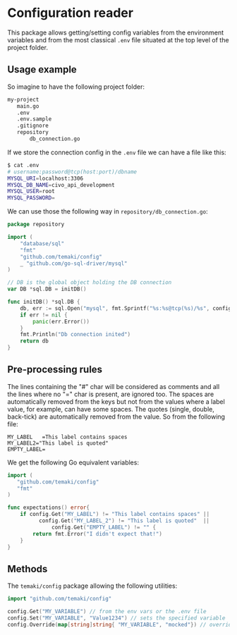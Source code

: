# Configuration reader

This package allows getting/setting config variables from the environment variables and from the most classical `.env` file situated at the top level of the project folder.

## Usage example

So imagine to have the following project folder:
```bash
my-project
   main.go
   .env
   .env.sample
   .gitignore
   repository
       db_connection.go
```
If we store the connection config in the `.env` file we can have a file like this:
```bash
$ cat .env
# username:password@tcp(host:port)/dbname
MYSQL_URI=localhost:3306
MYSQL_DB_NAME=civo_api_development
MYSQL_USER=root
MYSQL_PASSWORD=
```
We can use those the following way in `repository/db_connection.go`:
```go
package repository

import (
	"database/sql"
	"fmt"
	"github.com/temaki/config"
	_ "github.com/go-sql-driver/mysql"
)

// DB is the global object holding the DB connection
var DB *sql.DB = initDB()

func initDB() *sql.DB {
	db, err := sql.Open("mysql", fmt.Sprintf("%s:%s@tcp(%s)/%s", config.Get("MYSQL_USER"), config.Get("MYSQL_PASSWORD"), config.Get("MYSQL_URI"), config.Get("MYSQL_DB_NAME")))
	if err != nil {
		panic(err.Error())
	}
	fmt.Println("Db connection inited")
	return db
}
```

## Pre-processing rules

The lines containing the "#" char will be considered as comments and all the lines where no "=" char is present, are ignored too.
The spaces are automatically removed from the keys but not from the values where a label value, for example, can have some spaces.
The quotes (single, double, back-tick) are automatically removed from the value.
So from the following file:
```
MY_LABEL   =This label contains spaces
MY_LABEL2="This label is quoted"
EMPTY_LABEL=
``` 
We get the following Go equivalent variables:
```go
import (
   "github.com/temaki/config"
   "fmt"
)

func expectations() error{
    if config.Get("MY_LABEL") != "This label contains spaces" || 
          config.Get("MY_LABEL_2") != "This label is quoted"  ||
              config.Get("EMPTY_LABEL") != "" {
        return fmt.Error("I didn't expect that!")
    }
}
```

## Methods

The `temaki/config` package allowing the following utilities:
```go
import "github.com/temaki/config"

config.Get("MY_VARIABLE") // from the env vars or the .env file
config.Set("MY_VARIABLE", "Value1234") // sets the specified variable
config.Override(map[string]string{ "MY_VARIABLE", "mocked"}) // overrider the whole bunch of variables for testing purposes
```
